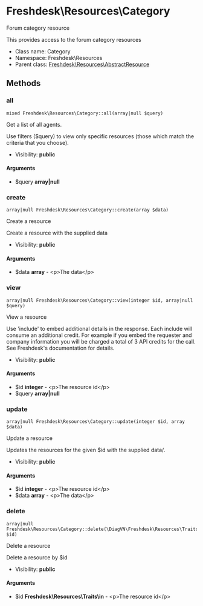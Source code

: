 Freshdesk\Resources\Category
===============

Forum category resource

This provides access to the forum category resources


* Class name: Category
* Namespace: Freshdesk\Resources
* Parent class: [Freshdesk\Resources\AbstractResource](Freshdesk-Resources-AbstractResource.md)







Methods
-------


### all

    mixed Freshdesk\Resources\Category::all(array|null $query)

Get a list of all agents.

Use filters ($query) to view only specific resources (those which match the criteria that you choose).

* Visibility: **public**


#### Arguments
* $query **array|null**



### create

    array|null Freshdesk\Resources\Category::create(array $data)

Create a resource

Create a resource with the supplied data

* Visibility: **public**


#### Arguments
* $data **array** - &lt;p&gt;The data&lt;/p&gt;



### view

    array|null Freshdesk\Resources\Category::view(integer $id, array|null $query)

View a resource

Use 'include' to embed additional details in the response. Each include will consume an additional credit.
For example if you embed the requester and company information you will be charged a total of 3 API credits for the call.
See Freshdesk's documentation for details.

* Visibility: **public**


#### Arguments
* $id **integer** - &lt;p&gt;The resource id&lt;/p&gt;
* $query **array|null**



### update

    array|null Freshdesk\Resources\Category::update(integer $id, array $data)

Update a resource

Updates the resources for the given $id with the supplied data/.

* Visibility: **public**


#### Arguments
* $id **integer** - &lt;p&gt;The resource id&lt;/p&gt;
* $data **array** - &lt;p&gt;The data&lt;/p&gt;



### delete

    array|null Freshdesk\Resources\Category::delete(\DiagVN\Freshdesk\Resources\Traits\in $id)

Delete a resource

Delete a resource by $id

* Visibility: **public**


#### Arguments
* $id **Freshdesk\Resources\Traits\in** - &lt;p&gt;The resource id&lt;/p&gt;


